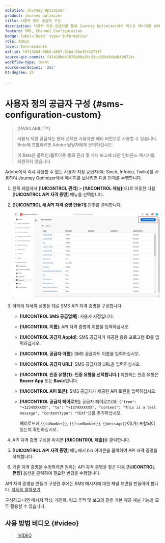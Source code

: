 ```yaml
---
solution: Journey Optimizer
product: journey optimizer
title: 사용자 정의 공급자 구성
description: 사용자 지정 공급자를 통해 Journey Optimizer에서 텍스트 메시지를 보내도록 환경을 구성하는 방법에 대해 알아봅니다
feature: SMS, Channel Configuration
badge: label="Beta" type="Informative"
role: Admin
level: Intermediate
exl-id: fd713864-96b9-4687-91bd-84e3533273ff
source-git-commit: f41426bd41078b98a26c32ce259a848ab49d724c
workflow-type: tm+mt
source-wordcount: '283'
ht-degree: 1%

---
```


# 사용자 정의 공급자 구성 {#sms-configuration-custom}

>[!AVAILABILITY]
>
>사용자 지정 공급자는 현재 선택한 사용자만 베타 버전으로 사용할 수 있습니다. Beta에 포함하려면 Adobe 담당자에게 문의하십시오.
>
>이 Beta은 옵트인/옵트아웃 동의 관리 및 게재 보고에 대한 인바운드 메시지를 지원하지 않습니다.

Adobe에서 즉시 사용할 수 없는 사용자 지정 공급자(예: Sinch, Infobip, Twilio)를 사용하여 Journey Optimizer에서 메시지를 보내려면 다음 단계를 수행합니다.

1. 왼쪽 레일에서 **[!UICONTROL 관리]** > **[!UICONTROL 채널]**(으)로 이동한 다음 **[!UICONTROL API 자격 증명]** 메뉴를 선택합니다.

1. **[!UICONTROL 새 API 자격 증명 만들기]** 단추를 클릭합니다.

   ![](assets/sms_byo_1.png)

1. 아래에 자세히 설명된 대로 SMS API 자격 증명을 구성합니다.

   * **[!UICONTROL SMS 공급업체]**: 사용자 지정입니다.

   * **[!UICONTROL 이름]**: API 자격 증명의 이름을 입력하십시오.

   * **[!UICONTROL 공급자 AppId]**: SMS 공급자가 제공한 응용 프로그램 ID를 입력하십시오.

   * **[!UICONTROL 공급자 이름]**: SMS 공급자의 이름을 입력하십시오.

   * **[!UICONTROL 공급자 URL]**: SMS 공급자의 URL을 입력하십시오.

   * **[!UICONTROL 인증 유형{&#x200B;1}: 인증 유형을 선택합니다.]** 지원되는 인증 유형은 **Bearer App** 또는 **Basic**&#x200B;입니다.

   * **[!UICONTROL API 토큰]**: SMS 공급자가 제공한 API 토큰을 입력하십시오.

   * **[!UICONTROL 공급자 페이로드]**: 공급자 페이로드(예: `{"from": "+1234XXXXXX", "to": "+1374XXXXXX", "content": "This is a test message", "contentType": "TEXT"}`)를 추가하십시오.

     페이로드에 `{{toNumber}}`, `{{fromNumber}}`, `{{message}}`이(가) 포함되어 있는지 확인하십시오.

1. API 자격 증명 구성을 마치면 **[!UICONTROL 제출]**&#x200B;을 클릭합니다.

1. **[!UICONTROL API 자격 증명]** 메뉴에서 bin 아이콘을 클릭하여 API 자격 증명을 삭제합니다.

1. 기존 자격 증명을 수정하려면 원하는 API 자격 증명을 찾은 다음 **[!UICONTROL 편집]** 옵션을 클릭하여 필요한 변경을 수행합니다.

API 자격 증명을 만들고 구성한 후에는 SMS 메시지에 대한 채널 표면을 만들어야 합니다. [자세히 알아보기](sms-configuration-surface.md)

구성하고 나면 메시지 작성, 개인화, 링크 추적 및 보고와 같은 기본 제공 채널 기능을 모두 활용할 수 있습니다.

## 사용 방법 비디오 {#video}

>[!VIDEO](https://video.tv.adobe.com/v/3431625)

